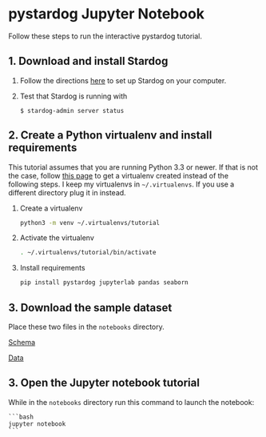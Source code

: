 # pystardog Jupyter Notebook

Follow these steps to run the interactive pystardog tutorial.

## 1. Download and install Stardog

1. Follow the directions [here](https://www.stardog.com/get-started/) to
set up Stardog on your computer.

2. Test that Stardog is running with

    ```shell
    $ stardog-admin server status
    ```

## 2. Create a Python virtualenv and install requirements

This tutorial assumes that you are running Python 3.3 or newer. If
that is not the case, follow [this
page](https://packaging.python.org/guides/installing-using-pip-and-virtual-environments/)
to get a virtualenv created instead of the following steps. I keep my
virtualenvs in `~/.virtualenvs`. If you use a different directory plug
it in instead.

1. Create a virtualenv

    ```bash
    python3 -m venv ~/.virtualenvs/tutorial
    ```
2. Activate the virtualenv

    ```bash
    . ~/.virtualenvs/tutorial/bin/activate
    ```

3. Install requirements

    ```bash
    pip install pystardog jupyterlab pandas seaborn
    ```

## 3. Download the sample dataset

Place these two files in the `notebooks` directory.

[Schema](https://github.com/stardog-union/stardog-tutorials/raw/master/music/music_schema.ttl)

[Data](https://github.com/stardog-union/stardog-tutorials/raw/master/music/music.ttl.gz)

## 3. Open the Jupyter notebook tutorial

While in the `notebooks` directory run this command to launch the notebook:

    ```bash
    jupyter notebook
    ```
